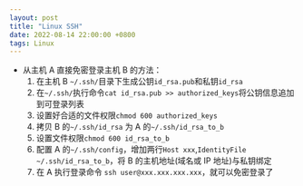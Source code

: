```yaml
---
layout: post
title: "Linux SSH"
date: 2022-08-14 22:00:00 +0800
tags: Linux
---
```


- 从主机 A 直接免密登录主机 B 的方法：
  1. 在主机 B `~/.ssh/`目录下生成公钥`id_rsa.pub`和私钥`id_rsa`
  2. 在`~/.ssh/`执行命令`cat id_rsa.pub >> authorized_keys`将公钥信息追加到可登录列表
  3. 设置好合适的文件权限`chmod 600 authorized_keys`
  4. 拷贝 B 的`~/.ssh/id_rsa` 为 A 的`~/.ssh/id_rsa_to_b`
  5. 设置文件权限`chmod 600 id_rsa_to_b`
  6. 配置 A 的`~/.ssh/config`，增加两行`Host xxx`,`IdentityFile ~/.ssh/id_rsa_to_b`，将 B 的主机地址(域名或 IP 地址)与私钥绑定
  7. 在 A 执行登录命令 `ssh user@xxx.xxx.xxx.xxx`，就可以免密登录了
